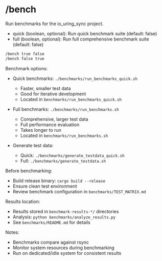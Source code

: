 # /bench

Run benchmarks for the io_uring_sync project.

- quick (boolean, optional): Run quick benchmark suite (default: false)
- full (boolean, optional): Run full comprehensive benchmark suite (default: false)

```bash
/bench true false
/bench false true
```

Benchmark options:
- Quick benchmarks: `./benchmarks/run_benchmarks_quick.sh`
  - Faster, smaller test data
  - Good for iterative development
  - Located in `benchmarks/run_benchmarks_quick.sh`

- Full benchmarks: `./benchmarks/run_benchmarks.sh`
  - Comprehensive, larger test data
  - Full performance evaluation
  - Takes longer to run
  - Located in `benchmarks/run_benchmarks.sh`

- Generate test data:
  - Quick: `./benchmarks/generate_testdata_quick.sh`
  - Full: `./benchmarks/generate_testdata.sh`

Before benchmarking:
- Build release binary: `cargo build --release`
- Ensure clean test environment
- Review benchmark configuration in `benchmarks/TEST_MATRIX.md`

Results location:
- Results stored in `benchmark-results-*/` directories
- Analysis: `python benchmarks/analyze_results.py`
- See `benchmarks/README.md` for details

Notes:
- Benchmarks compare against rsync
- Monitor system resources during benchmarking
- Run on dedicated/idle system for consistent results

